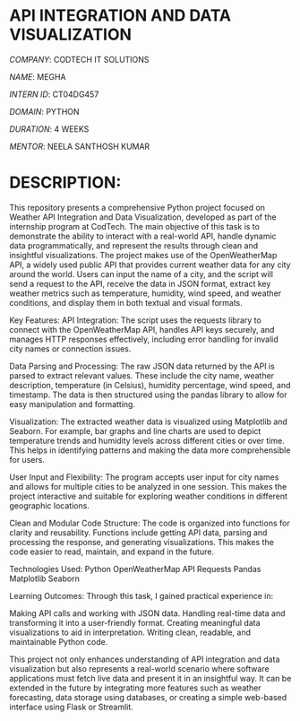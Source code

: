 # API INTEGRATION AND DATA VISUALIZATION

*COMPANY*: CODTECH IT SOLUTIONS

*NAME*: MEGHA

*INTERN ID*: CT04DG457

*DOMAIN*: PYTHON

*DURATION*: 4 WEEKS

*MENTOR*: NEELA SANTHOSH KUMAR

# DESCRIPTION:

This repository presents a comprehensive Python project focused on Weather API Integration and Data Visualization, developed as part of the internship program at CodTech. The main objective of this task is to demonstrate the ability to interact with a real-world API, handle dynamic data programmatically, and represent the results through clean and insightful visualizations.
The project makes use of the OpenWeatherMap API, a widely used public API that provides current weather data for any city around the world. Users can input the name of a city, and the script will send a request to the API, receive the data in JSON format, extract key weather metrics such as temperature, humidity, wind speed, and weather conditions, and display them in both textual and visual formats.

Key Features:
API Integration:
The script uses the requests library to connect with the OpenWeatherMap API, handles API keys securely, and manages HTTP responses effectively, including error handling for invalid city names or connection issues.

Data Parsing and Processing:
The raw JSON data returned by the API is parsed to extract relevant values. These include the city name, weather description, temperature (in Celsius), humidity percentage, wind speed, and timestamp. The data is then structured using the pandas library to allow for easy manipulation and formatting.

Visualization:
The extracted weather data is visualized using Matplotlib and Seaborn. For example, bar graphs and line charts are used to depict temperature trends and humidity levels across different cities or over time. This helps in identifying patterns and making the data more comprehensible for users.

User Input and Flexibility:
The program accepts user input for city names and allows for multiple cities to be analyzed in one session. This makes the project interactive and suitable for exploring weather conditions in different geographic locations.

Clean and Modular Code Structure:
The code is organized into functions for clarity and reusability. Functions include getting API data, parsing and processing the response, and generating visualizations. This makes the code easier to read, maintain, and expand in the future.

Technologies Used:
Python
OpenWeatherMap API
Requests
Pandas
Matplotlib
Seaborn

Learning Outcomes:
Through this task, I gained practical experience in:

Making API calls and working with JSON data.
Handling real-time data and transforming it into a user-friendly format.
Creating meaningful data visualizations to aid in interpretation.
Writing clean, readable, and maintainable Python code.

This project not only enhances understanding of API integration and data visualization but also represents a real-world scenario where software applications must fetch live data and present it in an insightful way. It can be extended in the future by integrating more features such as weather forecasting, data storage using databases, or creating a simple web-based interface using Flask or Streamlit.

